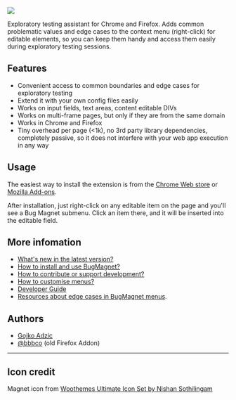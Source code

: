 ![](screenshots/chrome-medium-tile.png)

Exploratory testing assistant for Chrome and Firefox. Adds common problematic values and edge cases to the context menu (right-click) for editable elements, so you can keep them handy and access them easily during exploratory testing sessions.  

## Features

* Convenient access to common boundaries and edge cases for exploratory testing
* Extend it with your own config files easily
* Works on input fields, text areas, content editable DIVs
* Works on multi-frame pages, but only if they are from the same domain
* Works in Chrome and Firefox
* Tiny overhead per page (<1k), no 3rd party library dependencies, completely passive, so it does not interfere with your web app execution in any way

## Usage

The easiest way to install the extension is from the [Chrome Web store](https://chrome.google.com/webstore/detail/efhedldbjahpgjcneebmbolkalbhckfi) or [Mozilla Add-ons](https://addons.mozilla.org/en-US/firefox/addon/bug-magnet/).

After installation, just right-click on any editable item on the page and you'll see a Bug Magnet submenu. Click an item there, and it will be inserted into the editable field. 

## More infomation 

* [What's new in the latest version?](https://bugmagnet.org/v3.html)
* [How to install and use BugMagnet?](https://bugmagnet.org/using.html)
* [How to contribute or support development?](https://bugmagnet.org/contributing.html)
* [How to customise menus?](https://bugmagnet.org/customising.html)
* [Developer Guide](CONTRIBUTING.md)
* [Resources about edge cases in BugMagnet menus](https://bugmagnet.org/resources.html).

## Authors 

* [Gojko Adzic](https://gojko.net) 
* [@bbbco](http://twitter.com/bbbco) (old Firefox Addon)

----

## Icon credit

Magnet icon from [Woothemes Ultimate Icon Set by Nishan Sothilingam](http://iconfindr.com/1vSsaKB)
